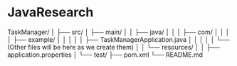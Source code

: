 # JavaResearch

TaskManager/
│
├── src/
│   ├── main/
│   │   ├── java/
│   │   │   ├── com/
│   │   │   │   ├── example/
│   │   │   │   │   ├── TaskManagerApplication.java
│   │   │   │   │   └── (Other files will be here as we create them)
│   │   └── resources/
│   │       ├── application.properties
│   └── test/
├── pom.xml
└── README.md
